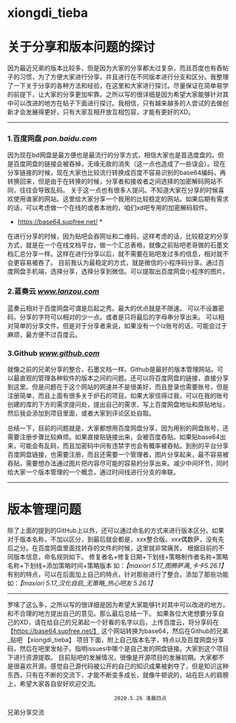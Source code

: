 # xiongdi_tieba
   # 关于分享和版本问题的探讨
  因为最近兄弟的版本比较多，但是因为大家的分享都太过复杂，而且百度也有吞帖子的习惯，为了方便大家进行分享，并且进行在不同版本进行分支和区分。我整理了一下关于分享的各种方法和经验，在这里和大家进行探讨。尽量保证在简单易学的前提下，让大家的分享更加牢靠。之所以写的很详细是因为希望大家能够针对其中可以改进的地方在帖子下面进行探讨。我相信，只有越来越多的人尝试的去做创新才会发展得更好，只有大家互相开放互相包容，才能有更好的XD。
  
  --------------
### 1.百度网盘      _pan.baidu.com_
因为现在bd网盘是最方便也是最流行的分享方式，相信大家也是首选度盘的。但是百度网盘的链接会被吞掉，无缘无故的消失（这一点也造成了一些误会）。现在分享链接的时候，现在大家也比较流行转换成百度不容易识别的base64编码，再转换回来，但是由于在转换的时候，分享者和接收者之间选择的加密解码网站不同，往往会导致乱码。
关于这一点也有很多人提问。不知道大家在分享的时候喜欢使用谁家的网站。这里给大家分享一个我用的比较稳定的网站。如果后期有需求的话，可以考虑做一个在线的或者本地的，咱们xd吧专用的加密解码软件。
* https://base64.supfree.net/ *

在进行分享的时候，因为贴吧会吞网址和二维码，这样考虑的话，比较稳定的分享方式，就是在一个在线文档平台，做一个汇总表格，就像之前贴吧老哥做的石墨文档汇总分享一样。这样在进行分享以后，就不需要在贴吧发过多的信息，相对就不会更容易被吞了。
目前我认为最稳定的方式，就是微信的小程序码分享。通过百度网盘手机端，选择分享，选择分享到微信。可以提取出百度网盘小程序的图片。

### 2.蓝奏云      _www.lanzou.com_
蓝奏云相对于百度网盘可谓是后起之秀。最大的优点就是不限速。
可以不设置密码，分享的字符可以相对的少一点。或者是只将最后的字母串分享出来。
可以相对简单的分享文件。但是对于分享者来说，如果没有一个lz账号的话，可能会过于麻烦，最方便不过百度云。
### 3.Github     _www.github.com_
  就像之前的兄弟分享的整合，石墨文档一样。Github是最好的版本管理网站。可以最直观的管理各种软件的版本之间的问题。还可以将百度网盘的链接，直接分享到这里。但是问题在于这个网站的网速并不是很美好，而且登录也需要账号，但是注册简单，而且上面有很多关于炉石的项目。如果大家信得过我，可以在我的账号创建的库的下方的需求提问处，提出自己的需求，写上百度网盘地址和原贴地址，然后我会添加到项目里面，或者大家到评论区处自取。

  总结一下，目前的问题就是，大家都想用百度网盘分享，因为用别的网盘账号，还需要注册步骤比较麻烦。如果直接贴链接出来，会被百度吞贴。如果贴base64出来，可能会有乱码，而且加密码中间有违禁字也会有概率被吞帖。到别的平台分享百度网盘链接，也需要注册，而且还需要一个管理者。图片分享起来，最不容易被吞贴，需要想办法通过图片把内容尽可能的容易的分享出来。减少中间环节，同时给大家一个版本管理的一个概念，通过时间线进行分支的串联。

------------------------------------

  # 版本管理问题
  
  除了上面的提到的GitHub上以外，还可以通过命名的方式来进行版本区分。如果对于版本名称，不加以区分，到最后就会都是，xxx整合版。xxx偶数萨，没有先后之分。在百度网盘里面找转存的文件的时候，这里就非常痛苦。
  根据目前的不同版本信息，命名规则如下。
  修复者名+修复日期+下划线+策略制作者名称+策略名称+下划线+添加策略时间+策略版本
  如：*【maxiori 5.17_图腾萨满_卡卡5.26.1】*
  有别的特点，可以在后面加上自己的特点，针对那些进行了整合。添加了那些功能
  如：*【maxiori 5.17_汉化自启_无策略_热心吧友 5.26.1】*
  
 ----------------
 
罗嗦了这么多，之所以写的很详细是因为希望大家能够针对其中可以改进的地方，和不合理的地方提出自己的意见。那么最后总结一下。
如果各位大佬想要分享自己的XD，请在给自己的兄弟起一个好看的名字以后，上传百度云，将分享码在【https://base64.supfree.net/】 这个网站转换为base64，然后在Github的兄弟_贴吧 【xiongdi_tieba】 项目下面，附上自己版本名字，特点以及百度网盘分享码，然后在吧里发帖子。指明issues中哪个是自己发的网盘链接。大家到这个项目下进行资源提取。
目前贴吧的发展情况，很像是开源项目的发展初期。大家都不是很喜欢开源。感觉自己源代码被公开的自己的知识成果被剥夺了，但是知识这种东西，只有在不断的交流下，才能不断变多成长，就像牛顿说的，站在巨人的肩膀上，希望大家各自安好欢迎交流。

                                      2020.5.26 凌晨四点
兄弟分享交流
